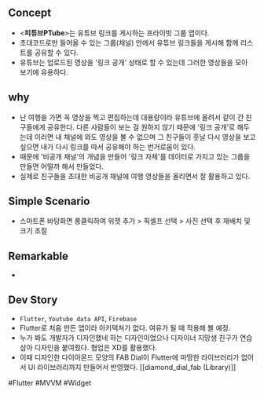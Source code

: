 Concept
---

-   <**피튜브PTube**>는 유튜브 링크를 게시하는 프라이빗 그룹 앱이다.
- 초대코드로만 들어올 수 있는 그룹(채널) 안에서 유튜브 링크들을 게시해 함께 리스트를 공유할 수 있다.
- 유튜브는 업로드된 영상을 '링크 공개' 상태로 할 수 있는데 그러한 영상들을 모아 보기에 유용하다.
   

why
---

- 난 여행을 가면 꼭 영상을 찍고 편집하는데 대용량이라 유튜브에 올려서 같이 간 친구들에게 공유한다. 다른 사람들이 보는 걸 원하지 않기 때문에 '링크 공개'로 해두는데 이러면 내 채널에 와도 영상을 볼 수 없으며 그 친구들이 훗날 다시 영상을 보고 싶으면 내가 다시 링크를 따서 공유해야 하는 번거로움이 있다.
- 때문에 '비공개 채널'의 개념을 만들어 '링크 자체'를 데이터로 가지고 있는 그룹을 만들면 어떨까 해서 만들었다.
- 실제로 친구들을 초대한 비공개 채널에 여행 영상들을 올리면서 잘 활용하고 있다. 



Simple Scenario
---

- 스마트폰 바탕화면 롱클릭하여 위젯 추가 > 픽셀프 선택 > 사진 선택 후 재배치 및 크기 조절   
   

Remarkable
---

-  



Dev Story
---

- `Flutter`, `Youtube data API`, `Firebase` 
- Flutter로 처음 만든 앱이라 아키텍쳐가 없다. 여유가 될 때 적용해 볼 예정.
- 누가 봐도 개발자가 디자인했네 하는 디자인이었으나 디자이너 지망생 친구가 연습 삼아 디자인을 붙여줬다. 협업은 XD를 활용했다.
- 이때 디자인한 다이아몬드 모양의 FAB Dial이 Flutter에 마땅한 라이브러리가 없어서 UI 라이브러리까지 만들어서 반영했다. [[diamond_dial_fab (Library)]]


#Flutter
#MVVM 
#Widget